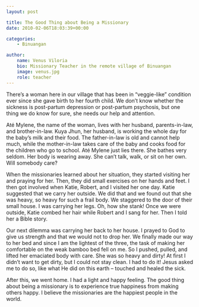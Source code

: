 ```yaml
---
layout: post

title: The Good Thing about Being a Missionary
date: 2010-02-06T18:03:39+00:00

categories:
    - Binuangan

author:
    name: Venus Viloria
    bio: Missionary Teacher in the remote village of Binuangan
    image: venus.jpg
    role: teacher
---
```


There’s a woman here in our village that has been in “veggie-like” condition ever since she gave birth to her fourth child. We don’t know whether the sickness is post-partum depression or post-partum psychosis, but one thing we do know for sure, she needs our help and attention.

Até Mylene, the name of the woman, lives with her husband, parents-in-law, and brother-in-law. Kuya Jhun, her husband, is working the whole day for the baby’s milk and their food. The father-in-law is old and cannot help much, while the mother-in-law takes care of the baby and cooks food for the children who go to school. Até Mylene just lies there. She bathes very seldom. Her body is wearing away. She can’t talk, walk, or sit on her own. Will somebody care?<!-- more -->

When the missionaries learned about her situation, they started visiting her and praying for her. Then, they did small exercises on her hands and feet. I then got involved when Katie, Robert, and I visited her one day. Katie suggested that we carry her outside. We did that and we found out that she was heavy, so heavy for such a frail body. We staggered to the door of their small house. I was carrying her legs. Oh, how she stank! Once we were outside, Katie combed her hair while Robert and I sang for her. Then I told her a Bible story. 

Our next dilemma was carrying her back to her house. I prayed to God to give us strength and that we would not to drop her. We finally made our way to her bed and since I am the lightest of the three, the task of making her comfortable on the weak bamboo bed fell on me. So I pushed, pulled, and lifted her emaciated body with care. She was so heavy and dirty! At first I didn’t want to get dirty, but I could not stay clean. I had to do it! Jesus asked me to do so, like what He did on this earth – touched and healed the sick.

After this, we went home. I had a light and happy feeling. The good thing about being a missionary is to experience true happiness from making others happy. I believe the missionaries are the happiest people in the world.
